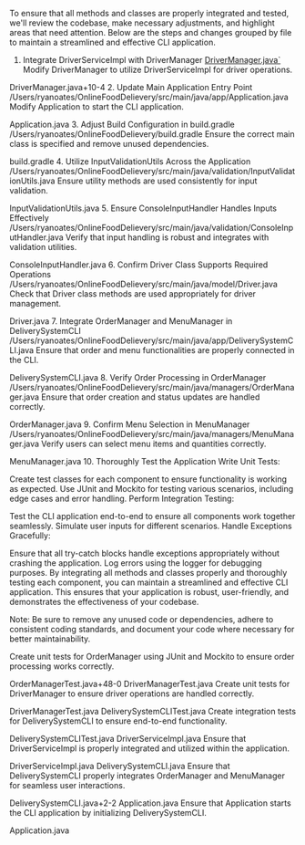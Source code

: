 To ensure that all methods and classes are properly integrated and tested, we'll review the codebase, make necessary adjustments, and highlight areas that need attention. Below are the steps and changes grouped by file to maintain a streamlined and effective CLI application.

1. Integrate DriverServiceImpl with DriverManager
[DriverManager.java`](file:///%60/Users/ryanoates/OnlineFoodDelievery/src/main/java/managers/DriverManager.java%60)
Modify DriverManager to utilize DriverServiceImpl for driver operations.

DriverManager.java+10-4
2. Update Main Application Entry Point
/Users/ryanoates/OnlineFoodDelievery/src/main/java/app/Application.java
Modify Application to start the CLI application.

Application.java
3. Adjust Build Configuration in build.gradle
/Users/ryanoates/OnlineFoodDelievery/build.gradle
Ensure the correct main class is specified and remove unused dependencies.

build.gradle
4. Utilize InputValidationUtils Across the Application
/Users/ryanoates/OnlineFoodDelievery/src/main/java/validation/InputValidationUtils.java
Ensure utility methods are used consistently for input validation.

InputValidationUtils.java
5. Ensure ConsoleInputHandler Handles Inputs Effectively
/Users/ryanoates/OnlineFoodDelievery/src/main/java/validation/ConsoleInputHandler.java
Verify that input handling is robust and integrates with validation utilities.

ConsoleInputHandler.java
6. Confirm Driver Class Supports Required Operations
/Users/ryanoates/OnlineFoodDelievery/src/main/java/model/Driver.java
Check that Driver class methods are used appropriately for driver management.

Driver.java
7. Integrate OrderManager and MenuManager in DeliverySystemCLI
/Users/ryanoates/OnlineFoodDelievery/src/main/java/app/DeliverySystemCLI.java
Ensure that order and menu functionalities are properly connected in the CLI.

DeliverySystemCLI.java
8. Verify Order Processing in OrderManager
/Users/ryanoates/OnlineFoodDelievery/src/main/java/managers/OrderManager.java
Ensure that order creation and status updates are handled correctly.

OrderManager.java
9. Confirm Menu Selection in MenuManager
/Users/ryanoates/OnlineFoodDelievery/src/main/java/managers/MenuManager.java
Verify users can select menu items and quantities correctly.

MenuManager.java
10. Thoroughly Test the Application
Write Unit Tests:

Create test classes for each component to ensure functionality is working as expected.
Use JUnit and Mockito for testing various scenarios, including edge cases and error handling.
Perform Integration Testing:

Test the CLI application end-to-end to ensure all components work together seamlessly.
Simulate user inputs for different scenarios.
Handle Exceptions Gracefully:

Ensure that all try-catch blocks handle exceptions appropriately without crashing the application.
Log errors using the logger for debugging purposes.
By integrating all methods and classes properly and thoroughly testing each component, you can maintain a streamlined and effective CLI application. This ensures that your application is robust, user-friendly, and demonstrates the effectiveness of your codebase.

Note: Be sure to remove any unused code or dependencies, adhere to consistent coding standards, and document your code where necessary for better maintainability.

Create unit tests for OrderManager using JUnit and Mockito to ensure order processing works correctly.

OrderManagerTest.java+48-0
DriverManagerTest.java
Create unit tests for DriverManager to ensure driver operations are handled correctly.

DriverManagerTest.java
DeliverySystemCLITest.java
Create integration tests for DeliverySystemCLI to ensure end-to-end functionality.

DeliverySystemCLITest.java
DriverServiceImpl.java
Ensure that DriverServiceImpl is properly integrated and utilized within the application.

DriverServiceImpl.java
DeliverySystemCLI.java
Ensure that DeliverySystemCLI properly integrates OrderManager and MenuManager for seamless user interactions.

DeliverySystemCLI.java+2-2
Application.java
Ensure that Application starts the CLI application by initializing DeliverySystemCLI.

Application.java
